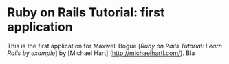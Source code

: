 # Ruby on Rails Tutorial: first application

This is the first application for Maxwell Bogue
[*Ruby on Rails Tutorial: Learn Rails by example*]
by [Michael Hart] (http://michaelhartl.com/).
Bla